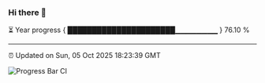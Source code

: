 ### Hi there 👋

⏳ Year progress { ██████████████████████▁▁▁▁▁▁▁▁ } 76.10 %

---

⏰ Updated on Sun, 05 Oct 2025 18:23:39 GMT

![Progress Bar CI](https://github.com/liununu/liununu/workflows/Progress%20Bar%20CI/badge.svg)
